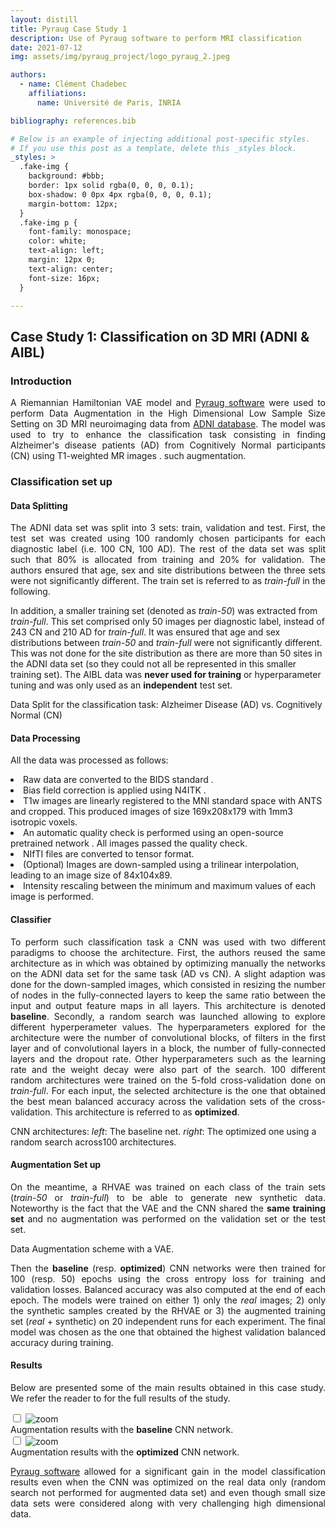 ```yaml
---
layout: distill
title: Pyraug Case Study 1
description: Use of Pyraug software to perform MRI classification
date: 2021-07-12
img: assets/img/pyraug_project/logo_pyraug_2.jpeg

authors:
  - name: Clément Chadebec
    affiliations:
      name: Université de Paris, INRIA

bibliography: references.bib

# Below is an example of injecting additional post-specific styles.
# If you use this post as a template, delete this _styles block.
_styles: >
  .fake-img {
    background: #bbb;
    border: 1px solid rgba(0, 0, 0, 0.1);
    box-shadow: 0 0px 4px rgba(0, 0, 0, 0.1);
    margin-bottom: 12px;
  }
  .fake-img p {
    font-family: monospace;
    color: white;
    text-align: left;
    margin: 12px 0;
    text-align: center;
    font-size: 16px;
  }

---
```


## Case Study 1: Classification on 3D MRI (ADNI & AIBL) 


### Introduction

<p align="justify" style="text-align:justify"> 
A Riemannian Hamiltonian VAE model <d-cite key="chadebec_geometry-aware_2020"></d-cite> and <a href="https://github.com/clementchadebec/pyraug" target="blank">Pyraug software</a> were used to perform Data Augmentation in the High Dimensional Low Sample Size Setting on 3D MRI neuroimaging data from <a href="http://adni.loni.usc.edu/" target="blank">ADNI database</a>. The model was used to try to enhance the classification task consisting in finding Alzheimer's disease patients (AD) from Cognitively Normal participants (CN) using T1-weighted MR images <d-cite key="chadebec_data_2021"></d-cite>.  such augmentation.
</p>

### Classification set up


#### Data Splitting

<p align="justify">The ADNI data set was split into 3 sets: train, validation and test.
First, the test set was created using 100 randomly chosen participants for each diagnostic label (i.e. 100 CN, 100 AD). The rest of the data set was split such that 80% is allocated from training and 20% for validation. The authors ensured that age, sex and site distributions between the three sets were not significantly different. The train set is referred to as <i>train-full</i> in the following.

In addition, a smaller training set (denoted as <i>train-50</i>) was extracted from <i>train-full</i>. This set comprised only 50 images per diagnostic label, instead of 243 CN and 210 AD for <i>train-full</i>. It was ensured that age and sex distributions between <i>train-50</i> and <i>train-full</i> were not significantly different. This was not done for the site distribution as there are more than 50 sites in the ADNI data set (so they could not all be represented in this smaller training set). The AIBL data was <b>never used for training</b> or hyperparameter tuning and was only used as an <b>independent</b> test set.
</p>
<div class="img">
    <div class="col-sm mt-0 mt-md-0">
        <img class="img-fluid rounded z-depth-1" src="{{ '/assets/img/pyraug_project/Case_study_1.jpg' | relative_url }}" alt="" title="Data Splitting"/>
    </div>
</div>
<div class="caption">
     Data Split for the classification task: Alzheimer Disease (AD) vs. Cognitively Normal (CN)
</div>



#### Data Processing


All the data was processed as follows:
<dl>
  <li> Raw data are converted to the BIDS standard <d-cite key="gorgolewski_brain_2016"></d-cite>.</li>
  <li> Bias field correction is applied using N4ITK <d-cite key="tustison_n4itk_2010"></d-cite>.</li>
  <li> T1w images are linearly registered to the MNI standard space <d-cite key="fonov_unbiased_2009"></d-cite> with ANTS <d-cite key="avants_insight_2014"></d-cite> and cropped. This produced images of size 169x208x179 with 1mm3 isotropic voxels.</li>
  <li> An automatic quality check is performed using an open-source pretrained network <d-cite key="fonov_deep_2018"></d-cite>. All images passed the quality check.</li>
  <li> NIfTI files are converted to tensor format.</li>
  <li> (Optional) Images are down-sampled using a trilinear interpolation, leading to an image size of 84x104x89.</li>
  <li> Intensity rescaling between the minimum and maximum values of each image is performed.</li>
</dl>

#### Classifier

<p align="justify">
To perform such classification task a CNN was used with two different paradigms to choose the architecture. First, the authors reused the same architecture as in <d-cite key="wen_convolutional_2020"></d-cite> which was obtained by optimizing manually the networks on the ADNI data set for the same task (AD vs CN). A slight adaption was done for the down-sampled images, which consisted in resizing the number of nodes in the fully-connected layers to keep the same ratio between the input and output feature maps in all layers. This  architecture is denoted <b>baseline</b>. Secondly, a random search was launched  <d-cite key="bergstra_random_2012"></d-cite> allowing to explore different hyperperameter values. The hyperparameters explored for the architecture were the number of convolutional blocks, of filters in the first layer and of convolutional layers in a block, the number of fully-connected layers and the dropout rate. Other hyperparameters such as the learning rate and the weight decay were also part of the search. 100 different random architectures were trained on the 5-fold cross-validation done on <i>train-full</i>. For each input, the selected  architecture is the one that obtained the best mean balanced accuracy across the validation sets of the cross-validation. This architecture is referred to as <b>optimized</b>.</p>
<div class="img">
    <div class="col-sm mt-0 mt-md-0">
        <img class="img-fluid rounded z-depth-1" src="{{ '/assets/img/pyraug_project/CNNs.jpeg' | relative_url }}" alt="" title="CNN Networks"/>
    </div>
</div>
<div class="caption">
    CNN architectures: <i>left</i>: The baseline net. <i>right</i>: The optimized one using a random search across100 architectures.
</div>


#### Augmentation Set up

<p align="justify">
On the meantime, a RHVAE was trained on each class of the train sets (<i>train-50</i> or <i>train-full</i>) to be able to generate new synthetic data. Noteworthy is the fact that the VAE and the CNN shared the <b>same training set</b> and no augmentation was performed on the validation set or the test set.
</p>

<div class="img">
    <div class="col-sm mt-0 mt-md-0">
        <img class="img-fluid rounded z-depth-1" src="{{ '/assets/img/pyraug_project/DA_diagram.png' | relative_url }}" alt="" title="DA framework"/>
    </div>
</div>
<div class="caption">
    Data Augmentation scheme with a VAE.
</div>

<p align="justify">
Then the <b>baseline</b> (resp. <b>optimized</b>) CNN networks were then trained for 100 (resp. 50) epochs using the cross entropy loss for training and validation losses. Balanced accuracy was also computed at the end of each epoch. The models were trained on either 1) only the <i>real</i> images; 2) only the synthetic samples created by the RHVAE or 3) the augmented training set (<i>real</i> + synthetic) on 20 independent runs for each experiment. The final model  was chosen as the one that obtained the highest validation balanced accuracy during training.  
</p>

#### Results

<p align="justify">
Below are presented some of the main results obtained in this case study. We refer the reader to <d-cite key="chadebec_data_2021"></d-cite> for the full results of the study.
<div class="container">
  <input type="checkbox" id="zoomCheck1">
    <label for="zoomCheck1">
        <img class="img-fluid rounded z-depth-1" src="{{ '/assets/img/pyraug_project/baseline_results.png' | relative_url }}" alt="zoom" title="Classification results"/>
    </label>
</div>
<div class="caption">
    Augmentation results with the <b>baseline</b> CNN network.
</div>


<div class="container">
  <input type="checkbox" id="zoomCheck2">
    <label for="zoomCheck2">
        <img class="img-fluid rounded z-depth-1" src="{{ '/assets/img/pyraug_project/optimized_results.png' | relative_url }}" alt="zoom" title="Classification results"/>
    </label>
</div>
<div class="caption">
    Augmentation results with the <b>optimized</b> CNN network.
</div>

<p align="justify">
<a href="https://github.com/clementchadebec/pyraug" target="blank">Pyraug software</a> allowed for a significant gain in the model classification results even when the CNN was optimized on the real data only (random search not performed for augmented data set) and even though small size data sets were considered along with very challenging high dimensional data.
</p>
